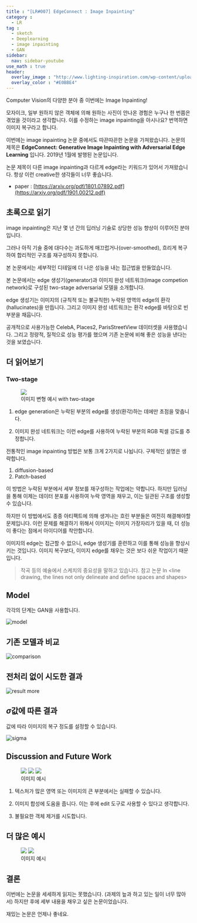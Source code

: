 ```yaml
---
title : "[LR#007] EdgeConnect : Image Inpainting"
category :
  - LR
tag :
  - sketch
  - Deeplearning
  - image inpainting
  - GAN
sidebar:
  nav: sidebar-youtube
use_math : true
header:
  overlay_image : "http://www.lighting-inspiration.com/wp-content/uploads/2015/08/Lighting-Inspiration.com_Rohinni-Lightpaper1.jpg"
  overlay_color : "#E0BBE4"
---
```

Computer Vision의 다양한 분야 중 이번에는 Image Inpainting!

모자이크, 일부 원하지 않은 객체에 의해 원하는 사진이 안나온 경험은 누구나 한 번쯤은 겪었을 것이라고 생각합니다.
이를 수정하는 image inpainting을 아시나요? 번역하면 이미지 복구라고 합니다.

이번에는 image inpainting 논문 중에서도 따끈따끈한 논문을 가져왔습니다. 논문의 제목은 **EdgeConnect: Generative Image Inpainting with Adversarial Edge Learning** 입니다. 2019년 1월에 발행된 논문입니다.

논문 제목이 다른 image inpainting과 다르게 edge라는 키워드가 있어서 가져왔습니다.
항상 이런 creative한 생각들이 너무 좋습니다.

- paper : [https://arxiv.org/pdf/1801.07892.pdf](https://arxiv.org/pdf/1901.00212.pdf)

## 초록으로 읽기

image inpainting은 지난 몇 년 간의 딥러닝 기술로 상당한 성능 향상이 이루어진 분야입니다.

그러나 아직 기술 중에 대다수는 과도하게 매끄럽거나(over-smoothed), 흐리게 복구하여 합리적인 구조를 재구성하지 못합니다.

본 논문에서는 세부적인 디테일에 더 나은 성능을 내는 접근법을 만들었습니다.

본 논문에서는 edge 생성기(generator)과 이미지 완성 네트워크(image competion network)로 구성된 two-stage adversarial 모델을 소개합니다.

edge 생성기는 이미지의 (규칙적 또는 불규칙한) 누락된 영역의 edge의 환각(hallucinates)을 만듭니다. 그리고 이미지 완성 네트워크는 환각 edge를 바탕으로 빈 부분을 채웁니다.

공개적으로 사용가능한 CelebA, Places2, ParisStreetView 데이터셋을 사용했습니다.
그리고 정량적, 질적으로 성능 평가를 했으며 기존 논문에 비해 좋은 성능을 낸다는 것을 보였습니다.

## 더 읽어보기

### Two-stage

<figure>

<img src = "https://i.imgur.com/GpTTtiy.png">

<figcaption> 이미지 변형 예시 with two-stage </figcaption>

</figure>

1. edge generation은 누락된 부분의 edge를 생성(환각)하는 데에만 초점을 맞춥니다.

2. 이미지 완성 네트워크는 이런 edge를 사용하여 누락된 부분의 RGB 픽셀 강도를 추정합니다.

전통적인 image inpainting 방법은 보통 크게 2가지로 나뉩니다. 구체적인 설명은 생략합니다.

1. diffusion-based
2. Patch-based

이 방법은 누락된 부분에서 세부 정보를 재구성하는 작업에는 약합니다.
하지만 딥러닝을 통해 이제는 데이터 분포를 사용하여 누락 영역을 채우고, 이는 일관된 구조를 생성할 수 있습니다.

하지만 이 방법에서도 종종 아티팩트에 의해 생겨나는 흐린 부분들은 여전히 해결해야할 문제입니다.
이런 문제를 해결하기 위해서 이미지는 이미지 가장자리가 있을 때, 더 성능이 좋다는 점에서 아이디어를 착안합니다.

이미지의 edge는 접근할 수 없으니, edge 생성기를 훈련하고 이를 통해 성능을 향상시키는 것입니다. 이미지 복구보다, 이미지 edge를 채우는 것은 보다 쉬운 작업이기 때문입니다.

> 작곡 등의 예술에서 스케치의 중요성을 말하고 있습니다. 참고 논문 In
<line drawing, the lines not only delineate and define spaces
and shapes>

## Model

각각의 단계는 GAN을 사용합니다.

![model](https://i.imgur.com/vb3KN1T.png)

## 기존 모델과 비교

![comparison](https://i.imgur.com/nKE5iSy.png)

## 전처리 없이 시도한 결과

![result more](https://i.imgur.com/WeJHBVN.jpg)

## $\sigma$값에 따른 결과

값에 따라 이미지의 복구 정도를 설정할 수 있습니다.

![sigma](https://i.imgur.com/yFIhNmA.png)

## Discussion and Future Work

<figure class = "third">
    <img src = "https://i.imgur.com/CUrWpmu.png">
    <img src = "https://i.imgur.com/2UvaBQx.png">
    <img src = "https://i.imgur.com/6VZ9aBC.png">
    <figcaption>이미지 예시</figcaption>
</figure>

1. 텍스처가 많은 영역 또는 이미지의 큰 부분에서는 실패할 수 있습니다.

2. 이미지 합성에 도움을 줍니다. 이는 후에 edit 도구로 사용할 수 있다고 생각합니다.

3. 불필요한 객체 제거를 시도합니다.

## 더 많은 예시

<figure class = "half">
    <img src = "https://i.imgur.com/V1gGIXb.jpg">
    <img src = "https://i.imgur.com/39x594F.jpg">
    <figcaption>이미지 예시</figcaption>
</figure>

## 결론

이번에는 논문을 세세하게 읽지는 못했습니다. (과제의 늪과 하고 있는 일이 너무 많아서)
하지만 후에 세부 내용을 채우고 싶은 논문이었습니다.

재밌는 논문은 언제나 좋네요.
